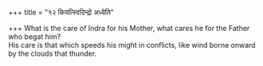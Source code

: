 +++
title = "१२ कियत्स्विदिन्द्रो अध्येति"

+++
What is the care of Indra for his Mother, what cares he for the Father who begat him?  
     His care is that which speeds his might in conflicts, like wind borne onward by the clouds that thunder.